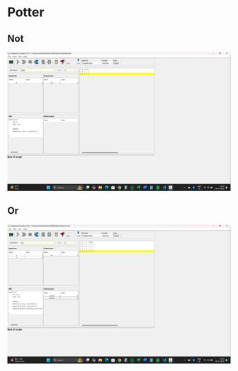 # Potter
## Not
<img src="./Screenshot 2024-11-26 142925.png">

## Or
<img src="./Screenshot 2024-11-26 151258.png">